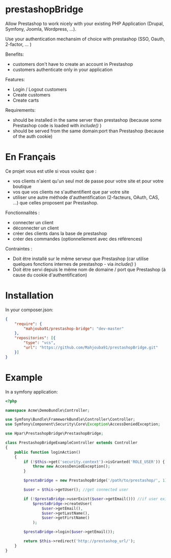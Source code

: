 prestashopBridge
================

Allow Prestashop to work nicely with your existing PHP Application (Drupal, Symfony, Joomla, Wordpress, ...).

Use your authentication mechansim of choice with prestashop (SSO, Oauth, 2-factor, ... )

Benefits:

 - customers don't have to create an account in Prestashop
 - customers authenticate only in your application


Features:

 - Login / Logout customers
 - Create customers
 - Create carts


Requirements:

 - should be installed in the same server than prestashop (because some  Prestashop code is loaded with _include()_  )
 - should be served from the same domain:port than Prestashop (because of the auth cookie)



En Français
=====

Ce projet vous est utile si vous voulez que :

- vos clients n'aient qu'un seul mot de passe pour votre site et pour votre boutique
- vos que vos clients ne s'authentifient que par votre site
- utiliser une autre méthode d'authentification (2-facteurs, OAuth, CAS, ...) que celles proposent par Prestashop.


Fonctionnalités :

- connecter un client
- déconnecter un client
- créer des clients dans la base de prestashop
- créer des commandes (optionnellement avec des références)

Contraintes :

- Doit être installé sur le même serveur que Prestashop (car utilise quelques fonctions internes de prestashop - via _include()_ )
- Doit être servi depuis le même nom de domaine / port que Prestashop (à cause du cookie d'authentification)


Installation
====

In your composer.json:

```json
{
	"require": {
		"mahjouba91/prestashop-bridge": "dev-master"
	},
	"repositories": [{
		"type": "vcs",
		"url": "https://github.com/Mahjouba91/prestashopBridge.git"
	}]
}
```


Example
=====

In a symfony application:

```php
<?php 

namespace Acme\DemoBundle\Controller;

use Symfony\Bundle\FrameworkBundle\Controller\Controller;
use Symfony\Component\Security\Core\Exception\AccessDeniedException;

use Hpar\PrestashopBridge\PrestashopBridge;

class PrestashopBridgeExampleController extends Controller
{
	public function loginAction()
	{
		if (!$this->get('security.context')->isGranted('ROLE_USER')) {
			throw new AccessDeniedException();
		}

		$prestaBridge = new PrestashopBridge('/path/to/prestashop/', 1);

		$user = $this->getUser(); //get connected user

		if (!$prestaBridge->userExist($user->getEmail())) //if user exist in prestahop database
			$prestaBridge->createUser(
				$user->getEmail(),
				$user->getLastName(),
				$user->getFirstName()
			);

		$prestaBridge->login($user->getEmail());

		return $this->redirect('http://prestashop_url/');
	}
}

```

